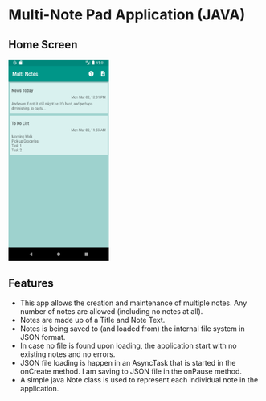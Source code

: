 # Multi-Note Pad Application (JAVA)

## Home Screen
<img src="./Screenshot/image1.png" width="200" height="400" />

## Features

- This app allows the creation and maintenance of multiple notes. Any number of notes are allowed (including no notes at all). 
- Notes are made up of a Title and Note Text.
- Notes is being saved to (and loaded from) the internal file system in JSON format.
- In case no file is found upon loading, the application start with no existing notes and no errors.
- JSON file loading is happen in an AsyncTask that is started in the onCreate method. I am saving to JSON file in the onPause method.
- A simple java Note class is used to represent each individual note in the application.
